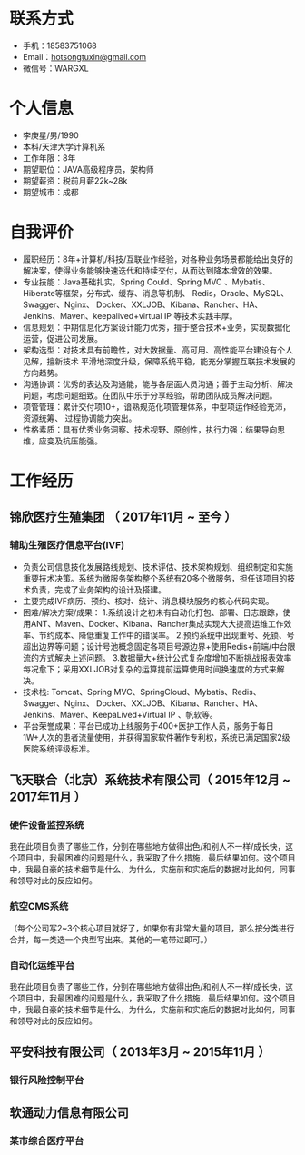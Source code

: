 
# 联系方式
- 手机：18583751068
- Email：hotsongtuxin@gmail.com 
- 微信号：WARGXL
# 个人信息
 - 李庚星/男/1990 
 - 本科/天津大学计算机系 
 - 工作年限：8年
 - 期望职位：JAVA高级程序员，架构师
 - 期望薪资：税前月薪22k~28k
 - 期望城市：成都
# 自我评价 
*  履职经历：8年+计算机/科技/互联业作经验，对各种业务场景都能给出良好的解决案，使得业务能够快速迭代和持续交付，从而达到降本增效的效果。 
* 专业技能：Java基础扎实，Spring Could、Spring MVC 、Mybatis、Hiberate等框架，分布式、缓存、消息等机制、 Redis，Oracle、MySQL、Swagger、Nginx、 Docker、XXLJOB、Kibana、Rancher、HA、Jenkins、Maven、keepalived+virtual IP 等技术实践丰厚。 
* 信息规划：中期信息化方案设计能力优秀，擅于整合技术+业务，实现数据化运营，促进公司发展。
* 架构选型：对技术具有前瞻性，对大数据量、高可用、高性能平台建设有个人见解，擅新技术 平滑地深度升级，保障系统平稳，能充分掌握互联技术发展的方向趋势。 
*  沟通协调：优秀的表达及沟通能，能与各层面人员沟通；善于主动分析、解决问题，考虑问题细致。在团队中乐于分享经验，帮助团队成员解决问题。
* 项管管理：累计交付项10+，谙熟规范化项管理体系，中型项运作经验充沛，资源统筹、 过程协调能力突出。 
* 性格素质：具有优秀业务洞察、技术视野、原创性，执行力强；结果导向思维，应变及抗压能强。

# 工作经历
## 锦欣医疗生殖集团 （ 2017年11月 ~ 至今 ）
### 辅助生殖医疗信息平台(IVF)
* 负责公司信息技化发展路线规划、技术评估、技术架构规划、组织制定和实施重要技术决策。系统为微服务架构整个系统有20多个微服务，担任该项目的技术负责，完成了业务架构的设计及搭建。
* 主要完成IVF病历、预约、核对、统计、消息模块服务的核心代码实现。
* 困难/解决方案/成果：
  1.系统设计之初未有自动化打包、部署、日志跟踪，使用ANT、Maven、Docker、Kibana、Rancher集成实现大大提高运维工作效率、节约成本、降低重复工作中的错误率。
  2.预约系统中出现重号、死锁、号超出边界等问题；设计号池概念固定各项目号源边界+使用Redis+前端/中台限流的方式解决上述问题。
  3.数据量大+统计公式复杂度增加不断挑战报表效率每况愈下；采用XXLJOB对复杂的运算提前运算使用时间换速度的方式来解决。
* 技术栈: Tomcat、Spring MVC、SpringCloud、Mybatis、Redis、Swagger、Nginx、 Docker、XXLJOB、Kibana、Rancher、HA、Jenkins、Maven、KeepaLived+Virtual IP 、帆软等。
* 平台荣誉成果：平台已成功上线服务于400+医护工作人员，服务于每日1W+人次的患者流量使用，并获得国家软件著作专利权，系统已满足国家2级医院系统评级标准。
## 飞天联合（北京）系统技术有限公司（ 2015年12月 ~ 2017年11月 ）
### 硬件设备监控系统 
我在此项目负责了哪些工作，分别在哪些地方做得出色/和别人不一样/成长快，这个项目中，我最困难的问题是什么，我采取了什么措施，最后结果如何。这个项目中，我最自豪的技术细节是什么，为什么，实施前和实施后的数据对比如何，同事和领导对此的反应如何。
### 航空CMS系统
（每个公司写2~3个核心项目就好了，如果你有非常大量的项目，那么按分类进行合并，每一类选一个典型写出来。其他的一笔带过即可。）
  ### 自动化运维平台 
我在此项目负责了哪些工作，分别在哪些地方做得出色/和别人不一样/成长快，这个项目中，我最困难的问题是什么，我采取了什么措施，最后结果如何。这个项目中，我最自豪的技术细节是什么，为什么，实施前和实施后的数据对比如何，同事和领导对此的反应如何。
   ## 平安科技有限公司（ 2013年3月 ~ 2015年11月 ）
   ### 银行风险控制平台 
   
   ## 软通动力信息有限公司
   ### 某市综合医疗平台 
  
      

